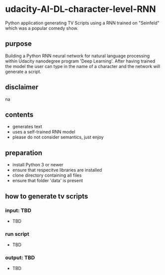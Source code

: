 # udacity-AI-DL-character-level-RNN
Python application generating TV Scripts using a RNN trained on "Seinfeld" which was a popular comedy show.

## purpose
Building a Python RNN neural network for natural language processing within Udacity nanodegree program 'Deep Learning'. After having trained the model 
the user can type in the name of a character and the network will generate a script. 

## disclaimer
na

## contents
* generates text 
* uses a self-trained RNN model
* please do not consider semantics, just enjoy 

## preparation
* install Python 3 or newer
* ensure that respecitve libraries are installed
* clone directory containing all files
* ensure that folder 'data' is present

## how to generate tv scripts

### input: TBD
* TBD

### run script
* TBD

### output: TBD
* TBD

  
